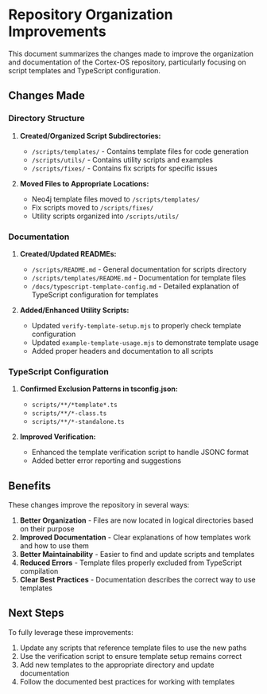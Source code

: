# Repository Organization Improvements

This document summarizes the changes made to improve the organization and documentation of the Cortex-OS repository, particularly focusing on script templates and TypeScript configuration.

## Changes Made

### Directory Structure

1. **Created/Organized Script Subdirectories:**
   - `/scripts/templates/` - Contains template files for code generation
   - `/scripts/utils/` - Contains utility scripts and examples
   - `/scripts/fixes/` - Contains fix scripts for specific issues

2. **Moved Files to Appropriate Locations:**
   - Neo4j template files moved to `/scripts/templates/`
   - Fix scripts moved to `/scripts/fixes/`
   - Utility scripts organized into `/scripts/utils/`

### Documentation

1. **Created/Updated READMEs:**
   - `/scripts/README.md` - General documentation for scripts directory
   - `/scripts/templates/README.md` - Documentation for template files
   - `/docs/typescript-template-config.md` - Detailed explanation of TypeScript configuration for templates

2. **Added/Enhanced Utility Scripts:**
   - Updated `verify-template-setup.mjs` to properly check template configuration
   - Updated `example-template-usage.mjs` to demonstrate template usage
   - Added proper headers and documentation to all scripts

### TypeScript Configuration

1. **Confirmed Exclusion Patterns in tsconfig.json:**
   - `scripts/**/*template*.ts`
   - `scripts/**/*-class.ts`
   - `scripts/**/*-standalone.ts`

2. **Improved Verification:**
   - Enhanced the template verification script to handle JSONC format
   - Added better error reporting and suggestions

## Benefits

These changes improve the repository in several ways:

1. **Better Organization** - Files are now located in logical directories based on their purpose
2. **Improved Documentation** - Clear explanations of how templates work and how to use them
3. **Better Maintainability** - Easier to find and update scripts and templates
4. **Reduced Errors** - Template files properly excluded from TypeScript compilation
5. **Clear Best Practices** - Documentation describes the correct way to use templates

## Next Steps

To fully leverage these improvements:

1. Update any scripts that reference template files to use the new paths
2. Use the verification script to ensure template setup remains correct
3. Add new templates to the appropriate directory and update documentation
4. Follow the documented best practices for working with templates
